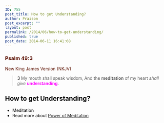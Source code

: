 ```yaml
---
ID: 755
post_title: How to get Understanding?
author: Praison
post_excerpt: ""
layout: post
permalink: /2014/06/how-to-get-understanding/
published: true
post_date: 2014-06-11 16:41:08
---
```

<div class="heading passage-class-0" style="color: #5c1101;">
<h3>Psalm 49:3</h3>
<p class="txt-sm">New King James Version (NKJV)</p>

</div>
<div class="passage version-NKJV result-text-style-normal text-html " style="color: #000000;">
<div class="poetry">
<blockquote>
<p class="line"><span id="en-NKJV-14652" class="text Ps-49-3"><span class="versenum" style="font-weight: bold;">3 </span>My mouth shall speak wisdom,</span>
<span class="text Ps-49-3">And the <strong>meditation</strong> of my heart <i>shall give</i> <span style="color: #ff00ff;"><strong>understanding</strong></span>.</span></p>
</blockquote>
<h2 class="line">How to get Understanding?</h2>
<ul>
	<li>Meditation</li>
	<li>Read more about <a title="Power of Meditation" href="http://biblerevelation.org/2014/06/09/power-of-meditation/">Power of Meditation</a></li>
</ul>
</div>
</div>